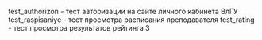 test_authorizon - тест авторизации на сайте личного кабинета ВлГУ
test_raspisaniye - тест просмотра расписания преподавателя
test_rating - тест просмотра результатов рейтинга 3
